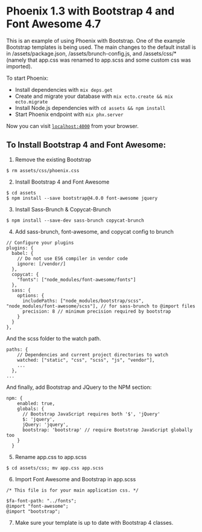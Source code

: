 # Phoenix 1.3 with Bootstrap 4 and Font Awesome 4.7

This is an example of using Phoenix with Bootstrap.  One of the example Bootstrap templates is being used.  The main changes to the default install is in /assets/package.json, /assets/brunch-config.js, and /assets/css/* (namely that app.css was renamed to app.scss and some custom css was imported).

To start Phoenix:

  * Install dependencies with `mix deps.get`
  * Create and migrate your database with `mix ecto.create && mix ecto.migrate`
  * Install Node.js dependencies with `cd assets && npm install`
  * Start Phoenix endpoint with `mix phx.server`

Now you can visit [`localhost:4000`](http://localhost:4000) from your browser.

## To Install Bootstrap 4 and Font Awesome:

1. Remove the existing Bootstrap 
```
$ rm assets/css/phoenix.css
```
2. Install Bootstrap 4 and Font Awesome
```
$ cd assets
$ npm install --save bootstrap@4.0.0 font-awesome jquery
```
3. Install Sass-Brunch & Copycat-Brunch
```
$ npm install --save-dev sass-brunch copycat-brunch
```
4. Add sass-brunch, font-awesome, and copycat config to brunch
```
// Configure your plugins
plugins: {
  babel: {
    // Do not use ES6 compiler in vendor code
    ignore: [/vendor/]
  },
  copycat: {
    "fonts": ["node_modules/font-awesome/fonts"]
  },
  sass: {
    options: {
      includePaths: ["node_modules/bootstrap/scss", "node_modules/font-awesome/scss"], // for sass-brunch to @import files
      precision: 8 // minimum precision required by bootstrap
    }
  }
},
```
And the scss folder to the watch path.
```
paths: {
    // Dependencies and current project directories to watch
    watched: ["static", "css", "scss", "js", "vendor"],
    ...
  },
...
```
And finally, add Bootstrap and JQuery to the NPM section:
```
npm: {
    enabled: true,
    globals: {
      // Bootstrap JavaScript requires both '$', 'jQuery'
      $: 'jquery',
      jQuery: 'jquery',
      bootstrap: 'bootstrap' // require Bootstrap JavaScript globally too
    }
  }
```
5. Rename app.css to app.scss
```
$ cd assets/css; mv app.css app.scss
```
6. Import Font Awesome and Bootstrap in app.scss
```
/* This file is for your main application css. */

$fa-font-path: "../fonts";
@import "font-awesome";
@import "bootstrap";
```
7. Make sure your template is up to date with Bootstrap 4 classes.

